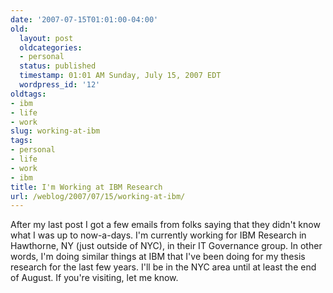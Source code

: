 ```yaml
---
date: '2007-07-15T01:01:00-04:00'
old:
  layout: post
  oldcategories:
  - personal
  status: published
  timestamp: 01:01 AM Sunday, July 15, 2007 EDT
  wordpress_id: '12'
oldtags:
- ibm
- life
- work
slug: working-at-ibm
tags:
- personal
- life
- work
- ibm
title: I'm Working at IBM Research
url: /weblog/2007/07/15/working-at-ibm/
---
```


After my last post I got a few emails from folks saying that they didn't know what I was up to now-a-days.  I'm currently working for IBM Research in Hawthorne, NY (just outside of NYC), in their IT Governance group. In other words, I'm doing similar things at IBM that I've been doing for my thesis research for the last few years.  I'll be in the NYC area until at least the end of August.  If you're visiting, let me know.